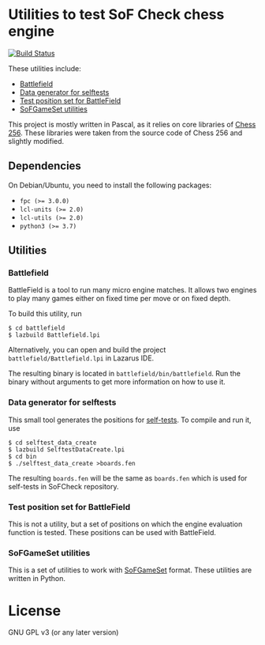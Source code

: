 # Utilities to test SoF Check chess engine

[![Build Status][build-badge]][build-url]

[build-badge]: https://github.com/alex65536/sofcheck-engine-tester/actions/workflows/build.yml/badge.svg?branch=master
[build-url]: https://github.com/alex65536/sofcheck-engine-tester/actions/workflows/build.yml

These utilities include:

- [Battlefield](#battlefield)
- [Data generator for selftests](#data-generator-for-selftests)
- [Test position set for BattleField](#test-position-set-for-battlefield)
- [SoFGameSet utilities](#sofgameset-utilities)

This project is mostly written in Pascal, as it relies on core libraries of
[Chess 256](https://github.com/alex65536/Chess256). These libraries were taken from the source
code of Chess 256 and slightly modified.

## Dependencies

On Debian/Ubuntu, you need to install the following packages:

- `fpc (>= 3.0.0)`
- `lcl-units (>= 2.0)`
- `lcl-utils (>= 2.0)`
- `python3 (>= 3.7)`

## Utilities

### Battlefield

BattleField is a tool to run many micro engine matches. It allows two engines to play many games
either on fixed time per move or on fixed depth.

To build this utility, run

~~~~~
$ cd battlefield
$ lazbuild Battlefield.lpi
~~~~~

Alternatively, you can open and build the project `battlefield/Battlefield.lpi` in Lazarus IDE.

The resulting binary is located in `battlefield/bin/battlefield`. Run the binary without arguments
to get more information on how to use it.

### Data generator for selftests

This small tool generates the positions for
[self-tests][1]. To compile and run it, use

~~~~~
$ cd selftest_data_create
$ lazbuild SelftestDataCreate.lpi
$ cd bin
$ ./selftest_data_create >boards.fen
~~~~~

The resulting `boards.fen` will be the same as `boards.fen` which is used for self-tests in
SoFCheck repository.

### Test position set for BattleField

This is not a utility, but a set of positions on which the engine evaluation function is tested.
These positions can be used with BattleField.

### SoFGameSet utilities

This is a set of utilities to work with [SoFGameSet][2] format. These utilities are written in
Python.

# License

GNU GPL v3 (or any later version)

[1]: https://github.com/alex65536/sofcheck/tree/master/selftest
[2]: https://github.com/alex65536/sofcheck/blob/master/docs/gameset.md
